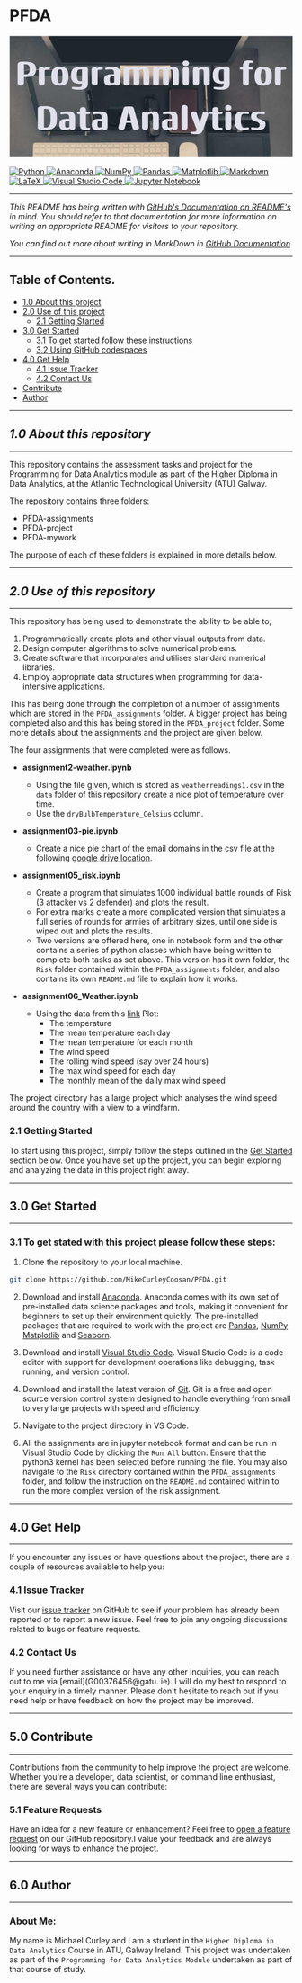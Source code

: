 # PFDA

![Banner Image](Images/programming_for_data.png)


<a target="_blank" href="https://docs.python.org/3/tutorial/index.html">
  <img src="https://img.shields.io/badge/python-3670A0?style=for-the-badge&logo=python&logoColor=ffdd54" alt="Python"/>
</a>
<a target="_blank" href="https://www.anaconda.com/">
  <img src="https://img.shields.io/badge/Anaconda-%2344A833.svg?style=for-the-badge&logo=anaconda&logoColor=white" alt="Anaconda"/>
</a>
<a target="_blank" href="https://numpy.org/devdocs/index.html">
  <img src="https://img.shields.io/badge/numpy-%23013243.svg?style=for-the-badge&logo=numpy&logoColor=white" alt="NumPy"/>
</a>
<a target="_blank" href="https://pypi.org/project/pandas/">
  <img src="https://img.shields.io/badge/pandas-%23150458.svg?style=for-the-badge&logo=pandas&logoColor=white" alt="Pandas"/>
</a>
<a target="_blank" href="https://matplotlib.org/">
  <img src="https://img.shields.io/badge/Matplotlib-%23ffffff.svg?style=for-the-badge&logo=Matplotlib&logoColor=black" alt="Matplotlib"/>
</a>
<a target="_blank" href="https://docs.github.com/en/get-started/writing-on-github/getting-started-with-writing-and-formatting-on-github/
basic-writing-and-formatting-syntax">
  <img src="https://img.shields.io/badge/markdown-%23000000.svg?style=for-the-badge&logo=markdown&logoColor=white" alt="Markdown"/>
</a>
<a target="_blank" href="https://www.latex-project.org/">
  <img src="https://img.shields.io/badge/latex-%23008080.svg?style=for-the-badge&logo=latex&logoColor=white" alt="LaTeX"/>
</a>
<a target="_blank" href="https://code.visualstudio.com/">
  <img src="https://img.shields.io/badge/Visual%20Studio%20Code-0078d7.svg?style=for-the-badge&logo=visual-studio-code&logoColor=white" 
alt="Visual Studio Code"/>
</a>
<a target="_blank" href="https://jupyter.org/">
  <img src="https://img.shields.io/badge/jupyter-%23FA0F00.svg?style=for-the-badge&logo=jupyter&logoColor=white" alt="Jupyter Notebook"/>
</a>

-----

_This README has being written with [GitHub's Documentation on README's](https://docs.github.com/en/repositories/managing-your-repositorys-settings-and-features/customizing-your-repository/about-readmes) in mind. You should refer to that 
documentation for more information on writing an appropriate README for visitors to your repository._

_You can find out more about writing in MarkDown in [GitHub Documentation](https://docs.github.com/en/get-started/writing-on-github/getting-started-with-writing-and-formatting-on-github/basic-writing-and-formatting-syntax)_

---

## Table of Contents.

* [1.0 About this project](#10-about-this-repository)
* [2.0 Use of this project](#20-use-of-this-repository)
  * [2.1 Getting Started](#21-getting-started)
* [3.0 Get Started](#30-get-started)
  * [3.1 To get started follow these instructions](#31-to-get-stated-with-this-project-please-follow-these-steps)
  * [3.2 Using GitHub codespaces](#32-using-github-codespaces-to-complete-the-tasks)
* [4.0 Get Help](#40-get-help)
  * [4.1 Issue Tracker](#41-issue-tracker)
  * [4.2 Contact Us](#42-contact-us)
* [Contribute](#50-contribute)
* [Author](#60-author)

----
## ***1.0 About this repository***
----

This repository contains the assessment tasks and project for the Programming for Data Analytics module as part of the Higher Diploma in Data Analytics, at the Atlantic Technological University (ATU) Galway. 


The repository contains three folders:

- PFDA-assignments
- PFDA-project
- PFDA-mywork


The purpose of each of these folders is explained in more details below.


----
## ***2.0 Use of this repository***
----

This repository has being used to demonstrate the ability to be able to;

1. Programmatically create plots and other visual outputs from data.
2. Design computer algorithms to solve numerical problems.
3. Create software that incorporates and utilises standard numerical libraries.
4. Employ appropriate data structures when programming for data-intensive applications.

This has being done through the completion of a number of assignments which are stored in the `PFDA_assignments` folder. A bigger project has being completed also and this has being stored in the `PFDA_project` folder. Some more details about the assignments and the project are given below.


The four assignments that were completed were as follows.

- **assignment2-weather.ipynb**
  - Using the file given, which is stored as `weatherreadings1.csv` in the `data` folder of this repository create a nice plot of temperature over time.
  - Use the `dryBulbTemperature_Celsius` column.

- **assignment03-pie.ipynb**
  - Create a nice pie chart of the email domains in the csv file at the following [google drive location](https://drive.google.com/uc?id=1AWPf-pJodJKeHsARQK_RHiNsE8fjPCVK&export=download).

- **assignment05_risk.ipynb**
  - Create a program that simulates 1000 individual battle rounds of Risk (3 attacker vs 2 defender) and plots the result.
  - For extra marks create a more complicated version that simulates a full series of rounds for armies of arbitrary sizes, until one 
    side is wiped out and plots the results.
  - Two versions are offered here, one in notebook form and the other contains a series of python classes which have being written
    to complete both tasks as set above. This version has it own folder, the `Risk` folder contained within the `PFDA_assignments` folder, and also contains its own `README.md` file to explain how it works.


- **assignment06_Weather.ipynb**
  - Using the data from this [link](https://cli.fusio.net/cli/climate_data/webdata/hly4935.csv)
  Plot:
    * The temperature
    * The mean temperature each day
    * The mean temperature for each month
    * The wind speed
    * The rolling wind speed (say over 24 hours)
    * The max wind speed for each day
    * The monthly mean of the daily max wind speed


The project directory has a large project which analyses the wind speed around the country with a view to a windfarm. 


### 2.1 Getting Started

To start using this project, simply follow the steps outlined in the [Get Started](#30-get-started) section below. Once you have set 
up the project, you can begin exploring and analyzing the data in this project right away.

----
## 3.0 Get Started
----

### 3.1 To get stated with this project please follow these steps:

1. Clone the repository to your local machine. 

```sh
git clone https://github.com/MikeCurleyCoosan/PFDA.git

```
2. Download and install [Anaconda](https://www.anaconda.com/). Anaconda comes with its own set of pre-installed 
data science packages and tools, making it convenient for beginners to set up their environment quickly. The 
pre-installed packages that are required to work with the project are [Pandas](https://pandas.pydata.org/), 
[NumPy](https://numpy.org/) [Matplotlib](https://matplotlib.org/) and [Seaborn](https://seaborn.pydata.org/index.html).

3. Download and install [Visual Studio Code](https://code.visualstudio.com/). Visual Studio Code is a code editor 
with support for development operations like debugging, task running, and version control.

4. Download and install the latest version of [Git](https://git-scm.com/). Git is a free and open source version 
control system designed to handle everything from small to very large projects with speed and efficiency.

5. Navigate to the project directory in VS Code.

6. All the assignments are in jupyter notebook format and can be run in Visual Studio Code by clicking the `Run All` button. Ensure that the python3 kernel has been selected before running the file. You may also navigate to the `Risk` directory contained within the `PFDA_assignments` folder, and follow the instruction on the `README.md` contained within to run the more complex version of the risk assignment. 


----
## 4.0 Get Help
----

If you encounter any issues or have questions about the project, there are a couple of resources available to 
help you:

### 4.1 Issue Tracker

Visit our [issue tracker](https://github.com/MikeCurleyCoosan/PFDA/issues) on GitHub to see if your problem has 
already been reported or to report a new issue. Feel free to join any ongoing discussions related to bugs or feature requests.

### 4.2 Contact Us

If you need further assistance or have any other inquiries, you can reach out to me via [email](G00376456@gatu.
ie). I will do my best to respond to your enquiry in a timely manner.
Please don't hesitate to reach out if you need help or have feedback on how the project may be improved.

----
## 5.0 Contribute 
----

Contributions from the community to help improve the project are welcome. Whether you're a developer, data 
scientist, or command line enthusiast, there are several ways you can contribute:

### 5.1 Feature Requests

Have an idea for a new feature or enhancement? Feel free to [open a feature request](https://github.com/MikeCurleyCoosan/PFDA/issues) on our GitHub repository.I value your feedback and are always looking for ways to enhance the project.

----
## 6.0 Author
----

### About Me: 

My name is Michael Curley and I am a student in the `Higher Diploma in Data Analytics` Course in ATU, Galway 
Ireland. This project was undertaken as part of the `Programming for Data Analytics Module` undertaken as part of 
that course of study.